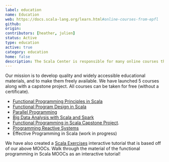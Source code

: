 ```yaml
---
label: education
name: Education
web: https://docs.scala-lang.org/learn.html#online-courses-from-epfl
github:
origin:
contributors: [heather, julien]
status: Active
type: education
active: true
category: education
home: false
description: The Scala Center is responsible for many online courses that introduce the multiple styles of programming in Scala.
---
```


Our mission is to develop quality and widely accessible educational materials,
and to make them freely available. We have launched 5 courses along with a
capstone project. All courses can be taken for free (without a
certificate).

- [Functional Programming Principles in Scala](https://www.coursera.org/learn/progfun1)
- [Functional Program Design in Scala](https://www.coursera.org/learn/progfun2)
- [Parallel Programming](https://www.coursera.org/learn/parprog1)
- [Big Data Analysis with Scala and Spark](https://www.coursera.org/learn/scala-spark-big-data)
- [Functional Programming in Scala Capstone Project](https://www.coursera.org/learn/scala-capstone).
- [Programming Reactive Systems](https://www.edx.org/course/programming-reactive-systems-3)
- Effective Programming in Scala (work in progress)

We have also created a [Scala Exercises](https://www.scala-exercises.org/scala_tutorial/terms_and_types)
interactive tutorial that is based off of our above MOOCs. Walk through the
material of the functional programming in Scala MOOCs as an interactive
tutorial!
